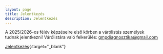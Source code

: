 ```yaml
---
layout: page
title: Jelentkezés
description: Jelentkezés
---
```

A 2025/2026-os félév képzéseire első körben a várólistás személyek tudnak jelentkezni!
Várólistára való felkerülés: gmpdiagnosztika@gmail.com


[Jelentkezés](https://forms.gle/5TWgtW9Q5ZbQt8SE7){:target="_blank"}
